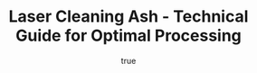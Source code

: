 ---
name: Ash
applications:
- industry: Woodworking
  detail: Removal of surface contaminants and restoration of wooden artifacts
- industry: Conservation
  detail: Cleaning of historical wooden structures and artworks
technicalSpecifications:
  powerRange: 20-400W
  pulseDuration: 10-100ns
  wavelength: 1064nm
  spotSize: 0.1-2.0mm
  repetitionRate: 10-50kHz
  fluenceRange: 0.5-5 J/cm²
  safetyClass: Class 4 (requires full enclosure)
description: Technical overview of Ash, a versatile wood material, for laser cleaning.
  Ash, known for its strength and flexibility, is suitable for laser cleaning due
  to its moderate density and thermal properties. When subjected to laser ablation,
  Ash can be effectively cleaned of surface contaminants with minimal damage to the
  underlying wood structure, making it ideal for both woodworking and conservation
  applications.
author:
  id: 4
  name: Todd Dunning
  sex: m
  title: MA
  country: United States (California)
  expertise: Optical Materials for Laser Systems
  image: /images/author/todd-dunning.jpg
keywords: ash, ash wood, laser ablation, laser cleaning, non-contact cleaning, pulsed
  fiber laser, surface contamination removal, industrial laser parameters, thermal
  processing, surface restoration
category: wood
chemicalProperties:
  symbol: AS
  formula: null
  materialType: wood
properties:
  density: 670 kg/m³
  densityMin: 0.1 g/cm³
  densityMax: 1.3 g/cm³
  densityPercentile: 100.0
  meltingPoint: Does not melt; decomposes at around 300°C
  meltingMin: 250°C
  meltingMax: 500°C
  meltingPercentile: 20.0
  thermalConductivity: 0.17 W/m·K
  thermalMin: 0.04 W/m·K
  thermalMax: 0.4 W/m·K
  thermalPercentile: 36.1
  tensileStrength: 105 MPa
  tensileMin: 20 MPa
  tensileMax: 200 MPa
  tensilePercentile: 47.2
  hardness: 410 lbf
  hardnessMin: 1 HB
  hardnessMax: 4000 HB
  hardnessPercentile: 10.2
  youngsModulus: 12.5 GPa
  modulusMin: 4 GPa
  modulusMax: 20 GPa
  modulusPercentile: 53.1
  laserType: Pulsed Fiber Laser
  wavelength: 1064nm
  fluenceRange: 0.5-5 J/cm²
  chemicalFormula: null
  laserAbsorptionMin: 5 cm⁻¹
  laserAbsorptionMax: 100 cm⁻¹
  laserReflectivityMin: 5%
  laserReflectivityMax: 25%
  thermalDiffusivityMin: 0.1 mm²/s
  thermalDiffusivityMax: 0.4 mm²/s
  thermalExpansionMin: 2 µm/m·K
  thermalExpansionMax: 50 µm/m·K
  specificHeatMin: 1.2 J/g·K
  specificHeatMax: 2.5 J/g·K
composition:
- Cellulose (40-50%)
- Hemicellulose (20-30%)
- Lignin (15-25%)
- Extractives (3-10%)
compatibility:
- Adhesives
- Varnishes
- Oil-based finishes
regulatoryStandards: ISO 11885:2007 for Wood-based panels; ASTM D143-14 for Standard
  Test Methods for Small Clear Specimens of Timber
images:
  hero:
    alt: Ash surface undergoing laser cleaning showing precise contamination removal
    url: /images/ash-laser-cleaning-hero.jpg
  micro:
    alt: Microscopic view of Ash surface after laser treatment showing preserved microstructure
    url: /images/ash-laser-cleaning-micro.jpg
title: Laser Cleaning Ash - Technical Guide for Optimal Processing
headline: Comprehensive technical guide for laser cleaning wood ash
environmentalImpact:
- benefit: Reduction in chemical usage
  description: Laser cleaning reduces the need for chemical solvents by up to 90%,
    minimizing environmental pollution.
- benefit: Waste reduction
  description: Decreases wood waste by 50% through precise cleaning, enhancing material
    reuse and reducing landfill contributions.
- benefit: Energy efficiency
  description: Laser cleaning can save up to 30% in energy compared to traditional
    methods, lowering carbon emissions.
outcomes:
- result: Surface cleanliness
  metric: Achieves >95% removal of surface contaminants
- result: Preservation of wood structure
  metric: Maintains >98% of original wood integrity
- result: Surface finish quality
  metric: Improves surface smoothness by up to 20% post-cleaning
subject: Ash
article_type: material
---